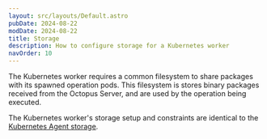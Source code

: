 ```yaml
---
layout: src/layouts/Default.astro
pubDate: 2024-08-22
modDate: 2024-08-22
title: Storage
description: How to configure storage for a Kubernetes worker
navOrder: 10
---
```


The Kubernetes worker requires a common filesystem to share packages with its spawned operation pods. This filesystem is
stores binary packages received from the Octopus Server, and are used by the operation being executed.

The Kubernetes worker's storage setup and constraints are identical to the [Kubernetes Agent storage](docs/kubernetes/targets/kubernetes-agent/storage.md).
